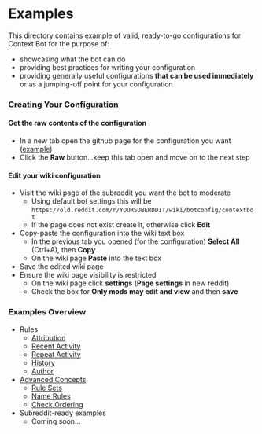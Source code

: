 # Examples

This directory contains example of valid, ready-to-go configurations for Context Bot for the purpose of:

* showcasing what the bot can do
* providing best practices for writing your configuration
* providing generally useful configurations **that can be used immediately** or as a jumping-off point for your configuration

### Creating Your Configuration

#### Get the raw contents of the configuration

* In a new tab open the github page for the configuration you want ([example](/examples/repeatActivity/crosspostSpamming.json5))
* Click the **Raw** button...keep this tab open and move on to the next step

#### Edit your wiki configuration

* Visit the wiki page of the subreddit you want the bot to moderate
    * Using default bot settings this will be `https://old.reddit.com/r/YOURSUBERDDIT/wiki/botconfig/contextbot`
    * If the page does not exist create it, otherwise click **Edit**
* Copy-paste the configuration into the wiki text box
    * In the previous tab you opened (for the configuration) **Select All** (Ctrl+A), then **Copy**
    * On the wiki page **Paste** into the text box
* Save the edited wiki page
* Ensure the wiki page visibility is restricted
    * On the wiki page click **settings** (**Page settings** in new reddit)
    * Check the box for **Only mods may edit and view** and then **save**
    
### Examples Overview

* Rules
  * [Attribution](/examples/attribution)
  * [Recent Activity](/examples/recentActivity)
  * [Repeat Activity](/examples/repeatActivity)
  * [History](/examples/history)
  * [Author](/examples/author)
* [Advanced Concepts](/examples/advancedConcepts)
  * [Rule Sets](/examples/advancedConcepts/ruleSets.json5)
  * [Name Rules](/examples/advancedConcepts/ruleNameReuse.json5)
  * [Check Ordering](/examples/advancedConcepts)
* Subreddit-ready examples
  * Coming soon...
